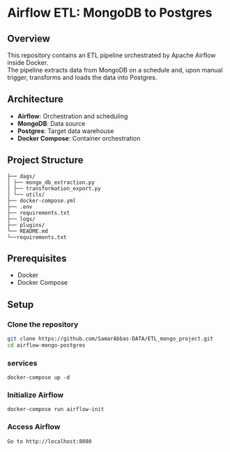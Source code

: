 # Airflow ETL: MongoDB to Postgres

## Overview
This repository contains an ETL pipeline orchestrated by Apache Airflow inside Docker.  
The pipeline extracts data from MongoDB on a schedule and, upon manual trigger, transforms and loads the data into Postgres.

## Architecture
- **Airflow**: Orchestration and scheduling  
- **MongoDB**: Data source  
- **Postgres**: Target data warehouse  
- **Docker Compose**: Container orchestration  

## Project Structure

```
├── dags/
│ ├── mongo_db_extraction.py
│ ├── transformation_export.py
│ └── utils/
├── docker-compose.yml
├── .env
├── requirements.txt
├── logs/
├── plugins/
└── README.md
└──requirements.txt
```



## Prerequisites
- Docker  
- Docker Compose  

## Setup

### Clone the repository
```bash
git clone https://github.com/SamarAbbas-DATA/ETL_mongo_project.git
cd airflow-mongo-postgres
```

### services

```docker-compose up -d```

### Initialize Airflow
```docker-compose run airflow-init```

### Access Airflow

```Go to http://localhost:8080```